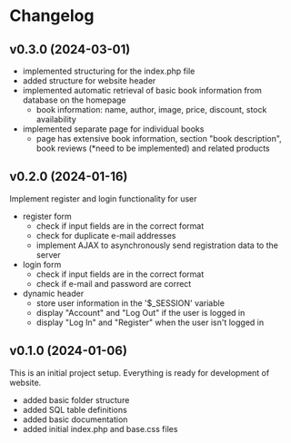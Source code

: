 # Changelog

## v0.3.0 (2024-03-01)

- implemented structuring for the index.php file
- added structure for website header
- implemented automatic retrieval of basic book information from database on the homepage
    - book information: name, author, image, price, discount, stock availability
- implemented separate page for individual books
    - page has extensive book information, section "book description", book reviews (*need to be implemented) and related products 

## v0.2.0 (2024-01-16)

Implement register and login functionality for user

- register form
    - check if input fields are in the correct format
    - check for duplicate e-mail addresses
    - implement AJAX to asynchronously send registration data to the server
- login form
    - check if input fields are in the correct format
    - check if e-mail and password are correct
- dynamic header
    - store user information in the '$_SESSION' variable
    - display "Account" and "Log Out" if the user is logged in
    - display "Log In" and "Register" when the user isn't logged in

## v0.1.0 (2024-01-06)

This is an initial project setup. Everything is ready for development of website.

- added basic folder structure
- added SQL table definitions
- added basic documentation
- added initial index.php and base.css files